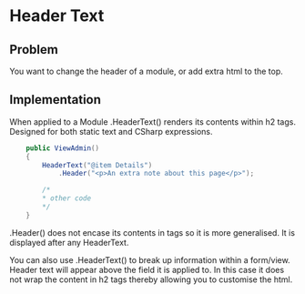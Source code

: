 # Header Text

## Problem

You want to change the header of a module, or add extra html to the top.

## Implementation

When applied to a Module .HeaderText() renders its contents within h2 tags. Designed for both static text and CSharp expressions.

```csharp
    public ViewAdmin()
    {
        HeaderText("@item Details")
            .Header("<p>An extra note about this page</p>");

        /*
        * other code
        */
    }
```

.Header() does not encase its contents in tags so it is more generalised. It is displayed after any HeaderText.

You can also use .HeaderText() to break up information within a form/view. Header text will appear above the field it is applied to. In this case it does not wrap the content in h2 tags thereby allowing you to customise the html.
